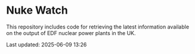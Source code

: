 # Nuke Watch

This repository includes code for retrieving the latest information available on the output of EDF nuclear power plants in the UK.

Last updated: 2025-06-09 13:26
